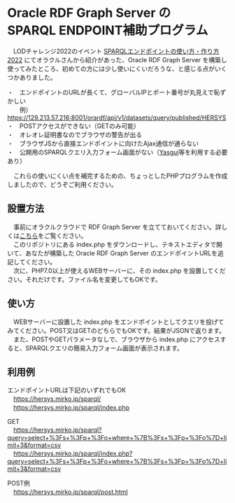 # Oracle RDF Graph Server の<br> SPARQL ENDPOINT補助プログラム
　LODチャレンジ2022のイベント <a href="https://lodc2022sparql.peatix.com/">SPARQLエンドポイントの使い方・作り方2022</a> にてオラクルさんから紹介があった、Oracle RDF Graph Server を構築し使ってみたところ、初めての方には少し使いにくいだろうな、と感じる点がいくつかありました。

・　エンドポイントのURLが長くて、グローバルIPとポート番号が丸見えで恥ずかしい<br>
　　例）https://129.213.57.216:8001/orardf/api/v1/datasets/query/published/HERSYS<br>
・　POSTアクセスができない（GETのみ可能）<br>
・　オレオレ証明書なのでブラウザの警告が出る<br>
・　ブラウザJSから直接エンドポイントに向けたAjax通信が通らない<br>
・　公開用のSPARQLクエリ入力フォーム画面がない（<a href="https://yasgui.triply.cc/">Yasgui</a>等を利用する必要あり）<br>
 
　これらの使いにくい点を補完するための、ちょっとしたPHPプログラムを作成しましたので、どうぞご利用ください。
 
## 設置方法

　事前にオラクルクラウドで RDF Graph Server を立てておいてください。詳しくは<a href="https://lodc2022sparql.peatix.com/">こちら</a>をご覧ください。<br>
　このリポジトリにある index.php をダウンロードし、テキストエディタで開いて、あなたが構築した Oracle RDF Graph Server のエンドポイントURLを追記してください。<br>
　次に、PHP7.0以上が使えるWEBサーバーに、その index.php を設置してください。それだけです。ファイル名を変更してもOKです。

## 使い方

　WEBサーバーに設置した index.php をエンドポイントとしてクエリを投げてみてください。POST又はGETのどちらでもOKです。結果がJSONで返ります。<br>
　また、POSTやGETパラメータなしで、ブラウザから index.php にアクセスすると、SPARQLクエリの簡易入力フォーム画面が表示されます。
 
## 利用例
エンドポイントURLは下記のいずれでもOK<br>
　https://hersys.mirko.jp/sparql/<br>
　https://hersys.mirko.jp/sparql/index.php<br>
 
GET<br>
　https://hersys.mirko.jp/sparql?query=select+%3Fs+%3Fp+%3Fo+where+%7B%3Fs+%3Fp+%3Fo%7D+limit+3&format=csv<br>
　https://hersys.mirko.jp/sparql/index.php?query=select+%3Fs+%3Fp+%3Fo+where+%7B%3Fs+%3Fp+%3Fo%7D+limit+3&format=csv<br>
 
POST例<br>
　https://hersys.mirko.jp/sparql/post.html<br>
